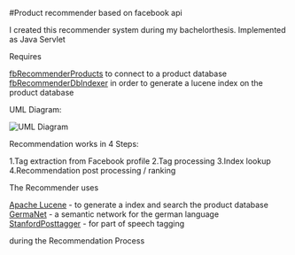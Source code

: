 #Product recommender based on facebook api

I created this recommender system during my bachelorthesis. Implemented as Java Servlet

Requires

[fbRecommenderProducts](https://github.com/dburgmann/fbRecommenderProducts) to connect to a product database [fbRecommenderDbIndexer](https://github.com/dburgmann/fbRecommenderDbIndexer) in order to generate a lucene index on the product database

UML Diagram:

![UML Diagram](https://github.com/dburgmann/fbRecommender/blob/master/UML.png)

Recommendation works in 4 Steps:

1.Tag extraction from Facebook profile 
2.Tag processing 
3.Index lookup 
4.Recommendation post processing / ranking

The Recommender uses

[Apache Lucene](http://lucene.apache.org/core/) - to generate a index and search the product database 
[GermaNet](http://www.sfs.uni-tuebingen.de/GermaNet/) - a semantic network for the german language 
[StanfordPosttagger](http://nlp.stanford.edu/software/tagger.shtml) - for part of speech tagging

during the Recommendation Process
